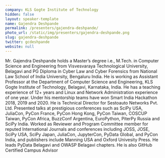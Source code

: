 ```yaml
---
company: KLS Gogte Institute of Technology
hidden: false
layout: speaker-template
name: Gajendra Deshpande
permalink: /presenters/gajendra-deshpande/
photo_url: /static/img/presenters/gajendra-deshpande.png
slug: gajendra-deshpande
twitter: gcdeshpande
website: null
---
```


Mr. Gajendra Deshpande holds a Master’s degree i.e., M.Tech. in Computer Science and Engineering from Visvesvaraya Technological University, Belagavi and PG Diploma in Cyber Law and Cyber Forensics from National Law School of India University, Bengaluru India. He is working as Assistant Professor at the Department of Computer Science and Engineering, KLS Gogte Institute of Technology, Belagavi, Karnataka, India. He has a teaching experience of 12+ years and Linux and Network Administration experience of one year. Under his mentorship teams have won Smart India Hackathon 2018, 2019 and 2020. He is Technical Director for Sestoauto Networks Pvt. Ltd. Presented talks at prestigious conferences such as SciPy USA, JuliaCon, PyCon France, PyCon Hong Kong, PyCon Taiwan, COSCUP Taiwan, PyCon Africa, BuzzConf Argentina, EuroPython, PiterPy Russia and SciPy India. Worked as Reviewer and Program Committee member for reputed International Journals and conferences including JOSS, JOSE, SciPy USA, SciPy Japan, JuliaCon, JupyterCon, PyData Global, and PyCon India, and publishers include Manning USA and Oxford Univesity Press. He leads PyData Belagavi and OWASP Belagavi chapters. He is also GitHub Certified Campus Advisor
